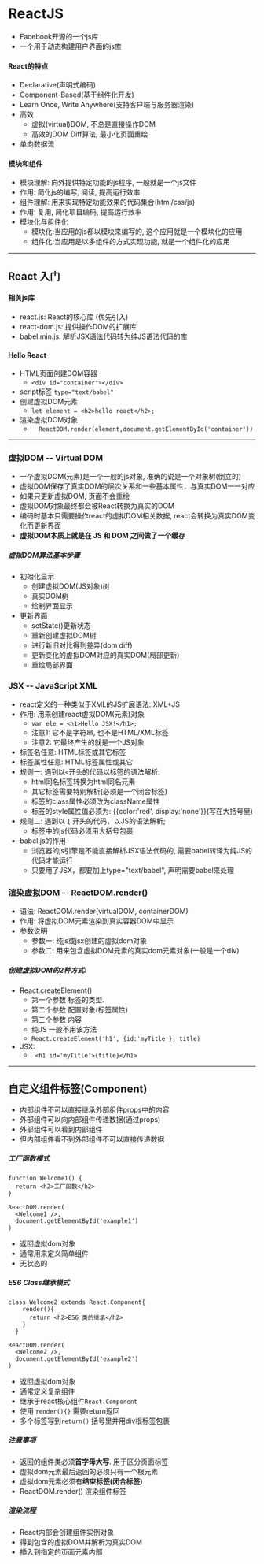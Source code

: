 # ReactJS
- Facebook开源的一个js库
- 一个用于动态构建用户界面的js库

#### React的特点
- Declarative(声明式编码)
- Component-Based(基于组件化开发)
- Learn Once, Write Anywhere(支持客户端与服务器渲染)
- 高效
    - 虚拟(virtual)DOM, 不总是直接操作DOM
    - 高效的DOM Diff算法, 最小化页面重绘
- 单向数据流


#### 模块和组件
- 模块理解: 向外提供特定功能的js程序, 一般就是一个js文件
- 作用: 简化js的编写, 阅读, 提高运行效率
- 组件理解: 用来实现特定功能效果的代码集合(html/css/js)
- 作用: 复用, 简化项目编码, 提高运行效率
- 模块化与组件化
    - 模块化:当应用的js都以模块来编写的, 这个应用就是一个模块化的应用
    - 组件化:当应用是以多组件的方式实现功能, 就是一个组件化的应用
    

---
## React 入门
#### 相关js库
- react.js: React的核心库 (优先引入)
- react-dom.js: 提供操作DOM的扩展库
- babel.min.js: 解析JSX语法代码转为纯JS语法代码的库

#### Hello React
- HTML页面创建DOM容器
    - ````<div id="container"></div>````
- script标签 ````type="text/babel"````
- 创建虚拟DOM元素
    - ````let element = <h2>hello react</h2>;````
- 渲染虚拟DOM对象
    - ````  ReactDOM.render(element,document.getElementById('container'))````

---
### 虚拟DOM -- Virtual DOM
- 一个虚拟DOM(元素)是一个一般的js对象, 准确的说是一个对象树(倒立的)
- 虚拟DOM保存了真实DOM的层次关系和一些基本属性，与真实DOM一一对应
- 如果只更新虚拟DOM, 页面不会重绘
- 虚拟DOM对象最终都会被React转换为真实的DOM
- 编码时基本只需要操作react的虚拟DOM相关数据, react会转换为真实DOM变化而更新界面
- **虚拟DOM本质上就是在 JS 和 DOM 之间做了一个缓存**

##### 虚拟DOM算法基本步骤
- 初始化显示
	- 创建虚拟DOM(JS对象)树
	- 真实DOM树
	- 绘制界面显示
- 更新界面
    - setState()更新状态
	- 重新创建虚拟DOM树
	- 进行新旧对比得到差异(dom diff)
	- 更新变化的虚拟DOM对应的真实DOM(局部更新)
	- 重绘局部界面


### JSX  -- JavaScript XML
- react定义的一种类似于XML的JS扩展语法: XML+JS
- 作用: 用来创建react虚拟DOM(元素)对象
    - ````var ele = <h1>Hello JSX!</h1>;````
    - 注意1: 它不是字符串, 也不是HTML/XML标签
    - 注意2: 它最终产生的就是一个JS对象
- 标签名任意: HTML标签或其它标签
- 标签属性任意: HTML标签属性或其它
- 规则一: 遇到以` < `开头的代码以标签的语法解析:
    - html同名标签转换为html同名元素
    - 其它标签需要特别解析(必须是一个闭合标签)
    - 标签的class属性必须改为className属性
    - 标签的style属性值必须为: {{color:'red', display:'none'}}(写在大括号里)
- 规则二: 遇到以 `{` 开头的代码，以JS的语法解析; 
    - 标签中的js代码必须用大括号包裹
- babel.js的作用
    - 浏览器的js引擎是不能直接解析JSX语法代码的, 需要babel转译为纯JS的代码才能运行
    - 只要用了JSX，都要加上type="text/babel", 声明需要babel来处理
    

### 渲染虚拟DOM -- ReactDOM.render()
- 语法: ReactDOM.render(virtualDOM, containerDOM) 
- 作用: 将虚拟DOM元素渲染到真实容器DOM中显示
- 参数说明
    - 参数一: 纯js或jsx创建的虚拟dom对象
    - 参数二: 用来包含虚拟DOM元素的真实dom元素对象(一般是一个div)
    

##### 创建虚拟DOM的2种方式:
- React.createElement()
    - 第一个参数 标签的类型. 
    - 第二个参数 配置对象(标签属性)
    - 第三个参数 内容
    - 纯JS 一般不用该方法
    - ````React.createElement('h1', {id:'myTitle'}, title)````
- JSX:
  -  ```` <h1 id='myTitle'>{title}</h1>````
  
---

## 自定义组件标签(Component)
- 内部组件不可以直接继承外部组件props中的内容
- 外部组件可以向内部组件传递数据(通过props)
- 外部组件可以看到内部组件
- 但内部组件看不到外部组件不可以直接传递数据

##### 工厂函数模式

    function Welcome1() {
      return <h2>工厂函数</h2>
    }
      
    ReactDOM.render(
      <Welcome1 />,
      document.getElementById('example1')
    )
    
- 返回虚拟dom对象
- 通常用来定义简单组件 
- 无状态的

##### ES6 Class继承模式

    class Welcome2 extends React.Component{
        render(){
          return <h2>ES6 类的继承</h2>
        }
      }
      
    ReactDOM.render(
      <Welcome2 />,
      document.getElementById('example2')
    )
    
- 返回虚拟dom对象
- 通常定义复杂组件
- 继承于react核心组件`React.Component`
- 使用 `render(){}`  需要return返回
- 多个标签写到`return()` 括号里并用div根标签包裹

##### 注意事项
- 返回的组件类必须**首字母大写**. 用于区分页面标签
- 虚拟dom元素最后返回的必须只有一个根元素
- 虚拟dom元素必须有**结束标签(闭合标签)**
- ReactDOM.render() 渲染组件标签

##### 渲染流程
- React内部会创建组件实例对象
- 得到包含的虚拟DOM并解析为真实DOM
- 插入到指定的页面元素内部
